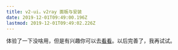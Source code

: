 ```yaml
---
title: v2-ui，v2ray 面板与安装
date: 2019-12-01T09:49:00.196Z
lastmod: 2019-12-01T09:49:02.226Z
---
```


体验了一下没啥用，但是有兴趣你可以去[看看](https://blog.sprov.xyz/2019/08/03/v2-ui/)。以后完善了，我再试试。
